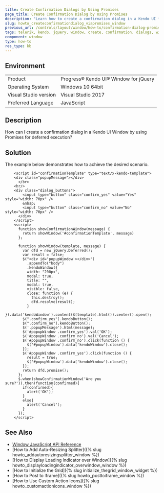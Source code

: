 ```yaml
---
title: Create Confirmation Dialogs by Using Promises
page_title: Create Confirmation Dialog by Using Promises
description: "Learn how to create a confirmation dialog in a Kendo UI for jQuery Window by using promises for deferred execution."
slug: howto_createconfirmationdialog_viapromises_window
previous_url: /controls/layout/window/how-to/confirmation-dialog-promise
tags: telerik, kendo, jquery, window, create, confirmation, dialogs, with, promises, deferred, execution
component: window
type: how-to
res_type: kb
---
```


## Environment

<table>
 <tr>
  <td>Product</td>
  <td>Progress® Kendo UI® Window for jQuery</td>
 </tr>
 <tr>
  <td>Operating System</td>
  <td>Windows 10 64bit</td>
 </tr>
 <tr>
  <td>Visual Studio version</td>
  <td>Visual Studio 2017</td>
 </tr>
 <tr>
  <td>Preferred Language</td>
  <td>JavaScript</td>
 </tr>
</table>

## Description

How can I create a confirmation dialog in a Kendo UI Window by using Promises for deferred execution?

## Solution

The example below demonstrates how to achieve the desired scenario.


```dojo
    <script id="confirmationTemplate" type="text/x-kendo-template">
    <div class="popupMessage"></div>
      </br>
    <hr/>
    <div class="dialog_buttons">
        <input type="button" class="confirm_yes" value="Yes" style="width: 70px" />
        &nbsp;
        <input type="button" class="confirm_no" value="No" style="width: 70px" />
      </div>
    </script>
    <script>
      function showConfirmationWindow(message) {
        return showWindow('#confirmationTemplate', message)
      };

      function showWindow(template, message) {
        var dfd = new jQuery.Deferred();
        var result = false;
        $("<div id='popupWindow'></div>")
          .appendTo("body")
          .kendoWindow({
          width: "200px",
          modal: true,
          title: "",
          modal: true,
          visible: false,
          close: function (e) {
            this.destroy();
            dfd.resolve(result);
          }
        }).data('kendoWindow').content($(template).html()).center().open();
        $(".confirm_yes").kendoButton();
        $(".confirm_no").kendoButton();
        $('.popupMessage').html(message);
        $('#popupWindow .confirm_yes').val('OK');
        $('#popupWindow .confirm_no').val('Cancel');
        $('#popupWindow .confirm_no').click(function () {
          $('#popupWindow').data('kendoWindow').close();
        });
        $('#popupWindow .confirm_yes').click(function () {
          result = true;
          $('#popupWindow').data('kendoWindow').close();
        });
        return dfd.promise();
      };
      $.when(showConfirmationWindow('Are you sure?')).then(function(confirmed){
        if(confirmed){
          alert('OK');
        }
        else{
          alert('Cancel');
        }
      });
    </script>
```

## See Also

* [Window JavaScript API Reference](/api/javascript/ui/window)
* [How to Add Auto-Resizing Splitter]({% slug howto_addautoresizingsplitter_window %})
* [How to Display Loading Indicator over Window]({% slug howto_displayloadingindicator_overwindow_window %})
* [How to Initialize the Grid]({% slug initialize_thegrid_window_widget %})
* [How to Post to Iframe]({% slug howto_posttoiframe_window %})
* [How to Use Custom Action Icons]({% slug howto_customactionicons_window %})
